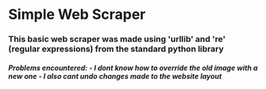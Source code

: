 <h1>Simple Web Scraper</h1>

<h3>This basic web scraper was made using 'urllib' and 're' (regular expressions) from the standard python library</h3>

<h5>
  Problems encountered:
  - I dont know how to override the old image with a new one
  - I also cant undo changes made to the website layout
</h5>
